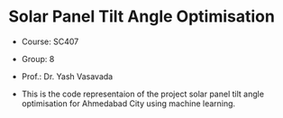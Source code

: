 # Solar Panel Tilt Angle Optimisation

- Course: SC407
- Group: 8
- Prof.: Dr. Yash Vasavada

- This is the code representaion of the project solar panel tilt angle optimisation for Ahmedabad City using machine learning.
